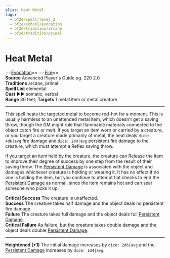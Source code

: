 ```yaml
---
alias: Heat Metal
tags:
  - pf2e/spell/level_2
  - pf2e/school/evocation
  - pf2e/tradition/arcane
  - pf2e/tradition/primal
---
```


# Heat Metal

==[Evocation](../../../Traits/Evocation.md)== ==[Fire](../../../Traits/Fire.md)==  
__Source__ Advanced Player's Guide pg. 220 2.0  
**Traditions** arcane, primal  
**Spell List** elemental  
**Cast** ►► somatic, verbal  
**Range** 30 feet; **Targets** 1 metal item or metal creature

---

This spell heats the targeted metal to become red-hot for a moment. This is usually harmless to an unattended metal item, which doesn't get a saving throw, though the GM might rule that flammable materials connected to the object catch fire or melt. If you target an item worn or carried by a creature, or you target a creature made primarily of metal, the heat deals `dice: 4d6|avg` fire damage and `dice: 2d4|avg` persistent fire damage to the creature, which must attempt a Reflex saving throw.

If you target an item held by the creature, the creature can Release the item to improve their degree of success by one step from the result of their saving throw. The [Persistent Damage](../../../Conditions/Persistent%20Damage.md) is associated with the object and damages whichever creature is holding or wearing it. It has no effect if no one is holding the item, but you continue to attempt flat checks to end the [Persistent Damage](../../../Conditions/Persistent%20Damage.md) as normal, since the item remains hot and can sear someone who picks it up.

**Critical Success** The creature is unaffected.  
**Success** The creature takes half damage and the object deals no persistent fire damage.  
**Failure** The creature takes full damage and the object deals full [Persistent Damage](../../../Conditions/Persistent%20Damage.md).  
**Critical Failure** As failure, but the creature takes double damage and the object deals double [Persistent Damage](../../../Conditions/Persistent%20Damage.md).

<hr>

**Heightened (+1)** The initial damage increases by `dice: 2d6|avg` and the [Persistent Damage](../../../Conditions/Persistent%20Damage.md) increases by `dice: 1d4|avg`.
